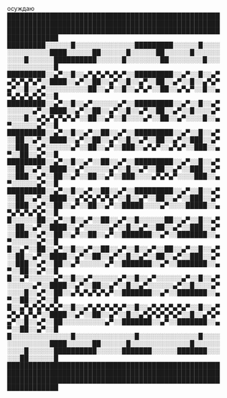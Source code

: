 осуждаю
██████████████████████████████████████████████████████████████████████████████████████████████████████████████████████████████████████████████████████████████████
█████████░░░░░░█░░░░░░░░░░░░░░█████████░░░░░░█░░░░░░░░░░░░░░████░░░░░░██░░░░░░█░░░░░░██░░░░░░█░░░░░░░░░░█░░░░░░██████████░░░░░░█░░░░░░░░██░░░░░░░░█░░░░░░░░░░░░░░█
█████████░░▄▀░░█░░▄▀▄▀▄▀▄▀▄▀░░█████████░░▄▀░░█░░▄▀▄▀▄▀▄▀▄▀░░████░░▄▀░░██░░▄▀░░█░░▄▀░░██░░▄▀░░█░░▄▀▄▀▄▀░░█░░▄▀░░░░░░░░░░██░░▄▀░░█░░▄▀▄▀░░██░░▄▀▄▀░░█░░▄▀▄▀▄▀▄▀▄▀░░█
█████████░░▄▀░░█░░▄▀░░░░░░▄▀░░█████████░░▄▀░░█░░▄▀░░░░░░▄▀░░████░░▄▀░░██░░▄▀░░█░░▄▀░░██░░▄▀░░█░░░░▄▀░░░░█░░▄▀▄▀▄▀▄▀▄▀░░██░░▄▀░░█░░░░▄▀░░██░░▄▀░░░░█░░▄▀░░░░░░▄▀░░█
█████████░░▄▀░░█░░▄▀░░██░░▄▀░░█████████░░▄▀░░█░░▄▀░░██░░▄▀░░████░░▄▀░░██░░▄▀░░█░░▄▀░░██░░▄▀░░███░░▄▀░░███░░▄▀░░░░░░▄▀░░██░░▄▀░░███░░▄▀▄▀░░▄▀▄▀░░███░░▄▀░░██░░▄▀░░█
█████████░░▄▀░░█░░▄▀░░██░░▄▀░░█████████░░▄▀░░█░░▄▀░░██░░▄▀░░████░░▄▀░░░░░░▄▀░░█░░▄▀░░██░░▄▀░░███░░▄▀░░███░░▄▀░░██░░▄▀░░██░░▄▀░░███░░░░▄▀▄▀▄▀░░░░███░░▄▀░░░░░░▄▀░░█
█████████░░▄▀░░█░░▄▀░░██░░▄▀░░█████████░░▄▀░░█░░▄▀░░██░░▄▀░░████░░▄▀▄▀▄▀▄▀▄▀░░█░░▄▀░░██░░▄▀░░███░░▄▀░░███░░▄▀░░██░░▄▀░░██░░▄▀░░█████░░░░▄▀░░░░█████░░▄▀▄▀▄▀▄▀▄▀░░█
█░░░░░░██░░▄▀░░█░░▄▀░░██░░▄▀░░█░░░░░░██░░▄▀░░█░░▄▀░░██░░▄▀░░████░░▄▀░░░░░░▄▀░░█░░▄▀░░██░░▄▀░░███░░▄▀░░███░░▄▀░░██░░▄▀░░██░░▄▀░░███████░░▄▀░░███████░░▄▀░░░░░░▄▀░░█
█░░▄▀░░██░░▄▀░░█░░▄▀░░██░░▄▀░░█░░▄▀░░██░░▄▀░░█░░▄▀░░██░░▄▀░░████░░▄▀░░██░░▄▀░░█░░▄▀░░██░░▄▀░░███░░▄▀░░███░░▄▀░░██░░▄▀░░░░░░▄▀░░███████░░▄▀░░███████░░▄▀░░██░░▄▀░░█
█░░▄▀░░░░░░▄▀░░█░░▄▀░░░░░░▄▀░░█░░▄▀░░░░░░▄▀░░█░░▄▀░░░░░░▄▀░░████░░▄▀░░██░░▄▀░░█░░▄▀░░░░░░▄▀░░█░░░░▄▀░░░░█░░▄▀░░██░░▄▀▄▀▄▀▄▀▄▀░░███████░░▄▀░░███████░░▄▀░░██░░▄▀░░█
█░░▄▀▄▀▄▀▄▀▄▀░░█░░▄▀▄▀▄▀▄▀▄▀░░█░░▄▀▄▀▄▀▄▀▄▀░░█░░▄▀▄▀▄▀▄▀▄▀░░████░░▄▀░░██░░▄▀░░█░░▄▀▄▀▄▀▄▀▄▀░░█░░▄▀▄▀▄▀░░█░░▄▀░░██░░░░░░░░░░▄▀░░███████░░▄▀░░███████░░▄▀░░██░░▄▀░░█
█░░░░░░░░░░░░░░█░░░░░░░░░░░░░░█░░░░░░░░░░░░░░█░░░░░░░░░░░░░░████░░░░░░██░░░░░░█░░░░░░░░░░░░░░█░░░░░░░░░░█░░░░░░██████████░░░░░░███████░░░░░░███████░░░░░░██░░░░░░█
██████████████████████████████████████████████████████████████████████████████████████████████████████████████████████████████████████████████████████████████████
